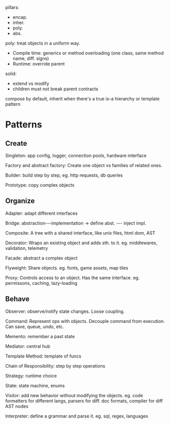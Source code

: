 ---
---

pillars: 
- encap. 
- inher.
- poly. 
- abs. 

poly: treat objects in a uniform way. 
- Compile time: generics or method overloading (one class, same method name, diff. signs)
- Runtime: override parent 

solid:
- extend vs modify 
- children must not break parent contracts

compose by default, inherit when there's a true is-a hierarchy or template pattern

# Patterns

## Create 
Singleton: app config, logger, connection pools, hardware interface 

Factory and abstract factory: Create one object vs families of related ones. 

Builder: build step by step, eg. http requests, db queries

Prototype: copy complex objects

## Organize

Adapter: adapt different interfaces 

Bridge: abstraction---implementation -> define abst. --- inject impl. 

Composite: A tree with a shared interface, like unix files, html dom, AST

Decorator: Wraps an existing object and adds sth. to it. eg. middlewares, validation, telemetry

Facade: abstract a complex object 

Flyweight: Share objects. eg. fonts, game assets, map tiles

Proxy: Controls access to an object. Has the same interface.  eg. permissons, caching, lazy-loading


## Behave 

Observer: observe/notify state changes. Loose coupling. 

Command: Represent ops with objects. Decouple command from execution. Can save, queue, undo, etc. 

Memento: remember a past state 

Mediator: central hub 

Template Method: template of funcs 

Chain of Responsibility: step by step operations

Strategy: runtime choice 

State: state machine, enums 

Visitor: add new behavior without modifying the objects. eg. code formatters for different langs, parsers for diff. doc formats, compiler for diff AST nodes

Interpreter: define a grammar and parse it. eg. sql, regex, languages
